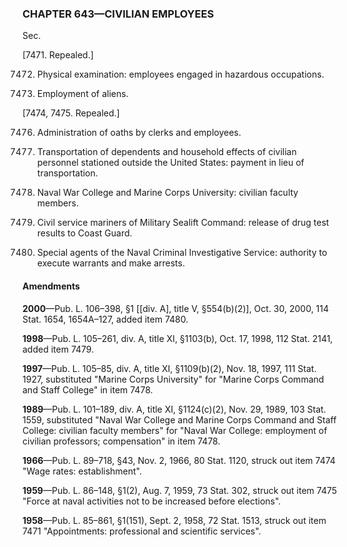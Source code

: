 ### **CHAPTER 643—CIVILIAN EMPLOYEES** ###

Sec.

[7471. Repealed.]

7472. Physical examination: employees engaged in hazardous occupations.

7473. Employment of aliens.

[7474, 7475. Repealed.]

7476. Administration of oaths by clerks and employees.

7477. Transportation of dependents and household effects of civilian personnel stationed outside the United States: payment in lieu of transportation.

7478. Naval War College and Marine Corps University: civilian faculty members.

7479. Civil service mariners of Military Sealift Command: release of drug test results to Coast Guard.

7480. Special agents of the Naval Criminal Investigative Service: authority to execute warrants and make arrests.

#### Amendments ####

**2000**—Pub. L. 106–398, §1 [[div. A], title V, §554(b)(2)], Oct. 30, 2000, 114 Stat. 1654, 1654A–127, added item 7480.

**1998**—Pub. L. 105–261, div. A, title XI, §1103(b), Oct. 17, 1998, 112 Stat. 2141, added item 7479.

**1997**—Pub. L. 105–85, div. A, title XI, §1109(b)(2), Nov. 18, 1997, 111 Stat. 1927, substituted "Marine Corps University" for "Marine Corps Command and Staff College" in item 7478.

**1989**—Pub. L. 101–189, div. A, title XI, §1124(c)(2), Nov. 29, 1989, 103 Stat. 1559, substituted "Naval War College and Marine Corps Command and Staff College: civilian faculty members" for "Naval War College: employment of civilian professors; compensation" in item 7478.

**1966**—Pub. L. 89–718, §43, Nov. 2, 1966, 80 Stat. 1120, struck out item 7474 "Wage rates: establishment".

**1959**—Pub. L. 86–148, §1(2), Aug. 7, 1959, 73 Stat. 302, struck out item 7475 "Force at naval activities not to be increased before elections".

**1958**—Pub. L. 85–861, §1(151), Sept. 2, 1958, 72 Stat. 1513, struck out item 7471 "Appointments: professional and scientific services".
